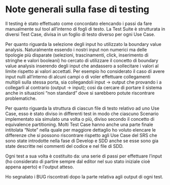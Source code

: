 # Note generali sulla fase di testing

Il testing è stato effettuato come concordato elencando i passi da fare manualmente sul tool all’interno di fogli di testo. La Test Suite è strutturata in diversi Test Case, divisa in un foglio di testo diverso per ogni Use Case.

 Per quanto riguarda la selezione degli input ho utilizzato la boundary value analysis. Naturalmente essendo i nostri input non  numerici ma delle tipologie più disparate (selezioni, trascinamenti, click, inserimento di stringhe e valori booleani) ho cercato di utilizzare il concetto di boundary value analysis inserendo degli input che andassero a sollecitare i valori al limite rispetto ai valori accettati. Per esempio ho considerato il caso di avere input nulli all’interno di alcuni campi o di voler effettuare collegamenti multipli sulla stessa porta, sia collegandoli input → output che provando i a collegarli al contrario (output → input); cosi da cercare di portare il sistema anche in situazioni “non standard” dove si sarebbero potute riscontrare problematiche.


Per quanto riguarda la struttura di ciascun file di testo relativo ad uno Use Case, esso è stato diviso in differenti test in modo che ciascuno Scenario implementato sia simulato una volta o più, diviso secondo il concetto di equivalence partitioning.
Molti Test Case hanno anche una parte finale intitolata “Note” nella quale per maggiore dettaglio ho voluto elencare le differenze che si possono riscontrare rispetto agli Use Case del SRS che sono state introdotte nella fase di Develop e SDD anche se esse sono gia state descritte nei commenti del codice e nel file di SDD. 

Ogni test a sua volta è costituito da: una serie di passi per effettuare l’input (ho considerato di partire sempre dal editor nel suo stato iniziale cioè appena aperto) e l'output atteso.

Ho segnalato i BUG riscontrati dopo la parte relativa agli output di ogni test.
